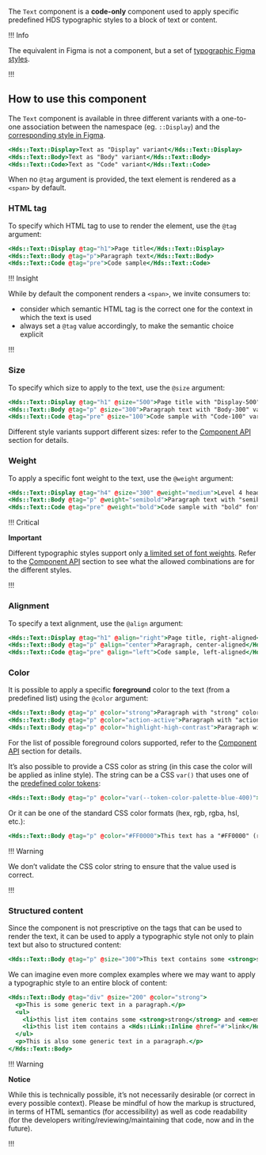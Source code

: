 The `Text` component is a **code-only** component used to apply specific predefined HDS typographic styles to a block of text or content.

!!! Info

The equivalent in Figma is not a component, but a set of [typographic Figma styles](https://www.figma.com/design/uX4OEaJQdWfzULADchjAeN/HDS-Foundations-v2.0?node-id=1262-9192&t=z7hDCKFFuGUMDRYe-1).

!!!

## How to use this component

The `Text` component is available in three different variants with a one-to-one association between the namespace (eg. `::Display`) and the [corresponding style in Figma](https://www.figma.com/design/uX4OEaJQdWfzULADchjAeN/HDS-Foundations-v2.0?node-id=1262-9192&t=z7hDCKFFuGUMDRYe-1).

```handlebars
<Hds::Text::Display>Text as "Display" variant</Hds::Text::Display>
<Hds::Text::Body>Text as "Body" variant</Hds::Text::Body>
<Hds::Text::Code>Text as "Code" variant</Hds::Text::Code>
```

When no `@tag` argument is provided, the text element is rendered as a `<span>` by default.

### HTML tag

To specify which HTML tag to use to render the element, use the `@tag` argument:

```handlebars
<Hds::Text::Display @tag="h1">Page title</Hds::Text::Display>
<Hds::Text::Body @tag="p">Paragraph text</Hds::Text::Body>
<Hds::Text::Code @tag="pre">Code sample</Hds::Text::Code>
```

!!! Insight

While by default the component renders a `<span>`, we invite consumers to:

- consider which semantic HTML tag is the correct one for the context in which the text is used
- always set a `@tag` value accordingly, to make the semantic choice explicit

!!!

### Size

To specify which size to apply to the text, use the `@size` argument:

```handlebars
<Hds::Text::Display @tag="h1" @size="500">Page title with "Display-500" variant</Hds::Text::Display>
<Hds::Text::Body @tag="p" @size="300">Paragraph text with "Body-300" variant-</Hds::Text::Body>
<Hds::Text::Code @tag="pre" @size="100">Code sample with "Code-100" variant</Hds::Text::Code>
```

Different style variants support different sizes: refer to the [Component API](#component-api) section for details.

### Weight

To apply a specific font weight to the text, use the `@weight` argument:

```handlebars
<Hds::Text::Display @tag="h4" @size="300" @weight="medium">Level 4 heading with "medium" font weight</Hds::Text::Display>
<Hds::Text::Body @tag="p" @weight="semibold">Paragraph text with "semibold" font weight</Hds::Text::Body>
<Hds::Text::Code @tag="pre" @weight="bold">Code sample with "bold" font weight</Hds::Text::Code>
```

!!! Critical

**Important**

Different typographic styles support only [a limited set of font weights](/foundations/typography?tab=code#style-and-weight).
Refer to the [Component API](#component-api) section to see what the allowed combinations are for the different styles.

!!!

### Alignment

To specify a text alignment, use the `@align` argument:

```handlebars
<Hds::Text::Display @tag="h1" @align="right">Page title, right-aligned</Hds::Text::Display>
<Hds::Text::Body @tag="p" @align="center">Paragraph, center-aligned</Hds::Text::Body>
<Hds::Text::Code @tag="pre" @align="left">Code sample, left-aligned</Hds::Text::Code>
```

### Color

It is possible to apply a specific **foreground** color to the text (from a predefined list) using the `@color` argument:

```handlebars
<Hds::Text::Body @tag="p" @color="strong">Paragraph with "strong" color applied</Hds::Text::Body>
<Hds::Text::Body @tag="p" @color="action-active">Paragraph with "action-active"color applied</Hds::Text::Body>
<Hds::Text::Body @tag="p" @color="highlight-high-contrast">Paragraph with "highlight-high-contrast" color applied</Hds::Text::Body>
```

For the list of possible foreground colors supported, refer to the [Component API](#component-api) section for details.

It’s also possible to provide a CSS color as string (in this case the color will be applied as inline style). The string can be a CSS `var()` that uses one of the [predefined color tokens](/foundations/colors?tab=palette):

```handlebars
<Hds::Text::Body @tag="p" @color="var(--token-color-palette-blue-400)">This text has a "blue-400" color applied</Hds::Text::Body>
```

Or it can be one of the standard CSS color formats (hex, rgb, rgba, hsl, etc.):

```handlebars
<Hds::Text::Body @tag="p" @color="#FF0000">This text has a "#FF0000" (red) color applied</Hds::Text::Body>
```

!!! Warning

We don’t validate the CSS color string to ensure that the value used is correct.

!!!

### Structured content

Since the component is not prescriptive on the tags that can be used to render the text, it can be used to apply a typographic style not only to plain text but also to structured content:

```handlebars
<Hds::Text::Body @tag="p" @size="300">This text contains some <strong>strong</strong> and <em>em</em> tags, a <Hds::Link::Inline @href="#">link</Hds::Link::Inline>.</Hds::Text::Body>
```

We can imagine even more complex examples where we may want to apply a typographic style to an entire block of content:

```handlebars
<Hds::Text::Body @tag="div" @size="200" @color="strong">
  <p>This is some generic text in a paragraph.</p>
  <ul>
    <li>this list item contains some <strong>strong</strong> and <em>em</em> tags</li>
    <li>this list item contains a <Hds::Link::Inline @href="#">link</Hds::Link::Inline></li>
  </ul>
  <p>This is also some generic text in a paragraph.</p>
</Hds::Text::Body>
```

!!! Warning

**Notice**

While this is technically possible, it’s not necessarily desirable (or correct in every possible context).
Please be mindful of how the markup is structured, in terms of HTML semantics (for accessibility) as well as code readability (for the developers writing/reviewing/maintaining that code, now and in the future).

!!!